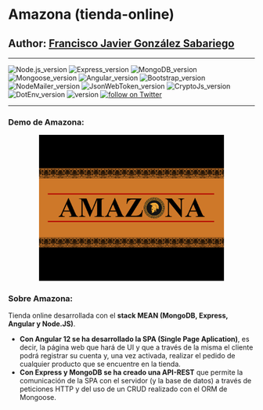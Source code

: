 # Amazona (tienda-online)
## Author: [Francisco Javier González Sabariego](https://fcojavierglez.github.io/portfolio/)

---

<div style="text-align: left;">
    <img src="https://img.shields.io/badge/Node.js-12.14.1-green" alt="Node.js_version">
    <img src="https://img.shields.io/badge/Express-4.17.1-lightgray" alt="Express_version">
    <img src="https://img.shields.io/badge/MongoDB-4.4.6-green" alt="MongoDB_version">
    <img src="https://img.shields.io/badge/Mongoose-5.13.2-red" alt="Mongoose_version">
    <img src="https://img.shields.io/badge/Angular-12.1-red" alt="Angular_version">
    <img src="https://img.shields.io/badge/Bootstrap-5.0-purple" alt="Bootstrap_version">
    <img src="https://img.shields.io/badge/NodeMailer-6.6.3-green" alt="NodeMailer_version">
    <img src="https://img.shields.io/badge/JsonWebToken-8.5.1-lightgray" alt="JsonWebToken_version">
    <img src="https://img.shields.io/badge/CryptoJs-4.4.1-lightgray" alt="CryptoJs_version">
    <img src="https://img.shields.io/badge/DotEnv-10.0.0-lightgray" alt="DotEnv_version">
    <img src="https://img.shields.io/badge/version-1.0.0-blue" alt="version">
    <a href="https://twitter.com/intent/follow?screen_name=Fco_Javier_Glez" target="_blank">
        <img src="https://img.shields.io/twitter/follow/Fco_Javier_Glez?style=social&logo=twitter" alt="follow on Twitter">
    </a>
</div>

---

### Demo de Amazona:
<div align="center">
    <a href="https://www.youtube.com/" target="_blank">
        <img src="img_readme/amz_video_frame.png" alt="Enlace demo Amazona" title="Ver demo de Amazona" width="75%">
    </a>
</div>

### Sobre Amazona:
Tienda online desarrollada con el **stack MEAN (MongoDB, Express, Angular y Node.JS)**. 

- **Con Angular 12 se ha desarrollado la SPA (Single Page Aplication)**, es decir, la página web que hará de UI y que a través de la misma el cliente podrá registrar su cuenta y, una vez activada, realizar el pedido de cualquier producto que se encuentre en la tienda.
- **Con Express y MongoDB se ha creado una API-REST** que permite la comunicación de la SPA con el servidor (y la base de datos) a través de peticiones HTTP y del uso de un CRUD realizado con el ORM de Mongoose.